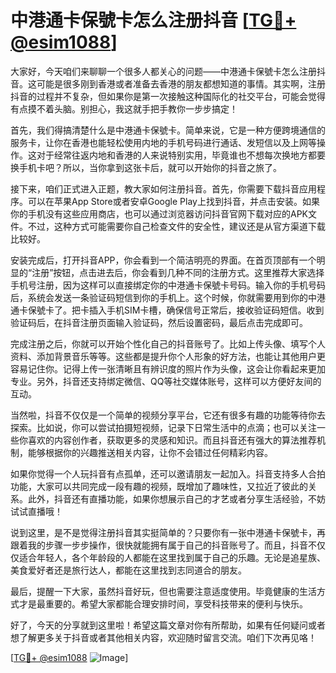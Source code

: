# 中港通卡保號卡怎么注册抖音 [[TG💪+ @esim1088](https://t.me/s/esim1088)]

大家好，今天咱们来聊聊一个很多人都关心的问题——中港通卡保號卡怎么注册抖音。这可能是很多刚到香港或者准备去香港的朋友都想知道的事情。其实啊，注册抖音的过程并不复杂，但如果你是第一次接触这种国际化的社交平台，可能会觉得有点摸不着头脑。别担心，我这就手把手教你一步步搞定！

首先，我们得搞清楚什么是中港通卡保號卡。简单来说，它是一种方便跨境通信的服务卡，让你在香港也能轻松使用内地的手机号码进行通话、发短信以及上网等操作。这对于经常往返内地和香港的人来说特别实用，毕竟谁也不想每次换地方都要换手机卡吧？所以，当你拿到这张卡后，就可以开始你的抖音之旅了。

接下来，咱们正式进入正题，教大家如何注册抖音。首先，你需要下载抖音应用程序。可以在苹果App Store或者安卓Google Play上找到抖音，并点击安装。如果你的手机没有这些应用商店，也可以通过浏览器访问抖音官网下载对应的APK文件。不过，这种方式可能需要你自己检查文件的安全性，建议还是从官方渠道下载比较好。

安装完成后，打开抖音APP，你会看到一个简洁明亮的界面。在首页顶部有一个明显的“注册”按钮，点击进去后，你会看到几种不同的注册方式。这里推荐大家选择手机号注册，因为这样可以直接绑定你的中港通卡保號卡号码。输入你的手机号码后，系统会发送一条验证码短信到你的手机上。这个时候，你就需要用到你的中港通卡保號卡了。把卡插入手机SIM卡槽，确保信号正常后，接收验证码短信。收到验证码后，在抖音注册页面输入验证码，然后设置密码，最后点击完成即可。

完成注册之后，你就可以开始个性化自己的抖音账号了。比如上传头像、填写个人资料、添加背景音乐等等。这些都是提升你个人形象的好方法，也能让其他用户更容易记住你。记得上传一张清晰且有辨识度的照片作为头像，这会让你看起来更加专业。另外，抖音还支持绑定微信、QQ等社交媒体账号，这样可以方便好友间的互动。

当然啦，抖音不仅仅是一个简单的视频分享平台，它还有很多有趣的功能等待你去探索。比如说，你可以尝试拍摄短视频，记录下日常生活中的点滴；也可以关注一些你喜欢的内容创作者，获取更多的灵感和知识。而且抖音还有强大的算法推荐机制，能够根据你的兴趣推送相关内容，让你不会错过任何精彩内容。

如果你觉得一个人玩抖音有点孤单，还可以邀请朋友一起加入。抖音支持多人合拍功能，大家可以共同完成一段有趣的视频，既增加了趣味性，又拉近了彼此的关系。此外，抖音还有直播功能，如果你想展示自己的才艺或者分享生活经验，不妨试试直播哦！

说到这里，是不是觉得注册抖音其实挺简单的？只要你有一张中港通卡保號卡，再跟着我的步骤一步步操作，很快就能拥有属于自己的抖音账号了。而且，抖音不仅仅适合年轻人，各个年龄段的人都能在这里找到属于自己的乐趣。无论是追星族、美食爱好者还是旅行达人，都能在这里找到志同道合的朋友。

最后，提醒一下大家，虽然抖音好玩，但也需要注意适度使用。毕竟健康的生活方式才是最重要的。希望大家都能合理安排时间，享受科技带来的便利与快乐。

好了，今天的分享就到这里啦！希望这篇文章对你有所帮助，如果有任何疑问或者想了解更多关于抖音或者其他相关内容，欢迎随时留言交流。咱们下次再见咯！

[[TG💪+ @esim1088](https://t.me/s/esim1088) ![Image](https://i.postimg.cc/4NQfJmqS/Snipaste-2025-05-13-00-14-12.png)]